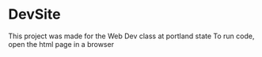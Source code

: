 # DevSite

This project was made for the Web Dev class at portland state
To run code, open the html page in a browser
 
 
